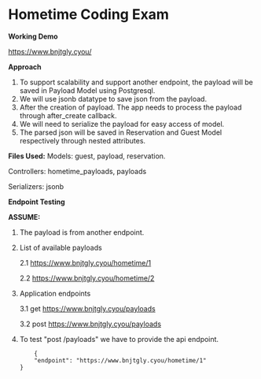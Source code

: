 # Hometime Coding Exam

**Working Demo**

https://www.bnjtgly.cyou/

**Approach**
1. To support scalability and support another endpoint, the payload will be saved in Payload Model using Postgresql. 
2. We will use jsonb datatype to save json from the payload.
3. After the creation of payload. The app needs to process the payload through after_create callback. 
4. We will need to serialize the payload for easy access of model.
5. The parsed json will be saved in Reservation and Guest Model respectively through nested attributes. 

**Files Used:**
Models: guest, payload, reservation.

Controllers: hometime_payloads, payloads

Serializers: jsonb


**Endpoint Testing**

**ASSUME:**
1.  The payload is from another endpoint.
2.  List of available payloads

    2.1 https://www.bnjtgly.cyou/hometime/1
    
    2.2 https://www.bnjtgly.cyou/hometime/2
    
3.  Application endpoints

    3.1 get https://www.bnjtgly.cyou/payloads
    
    3.2 post https://www.bnjtgly.cyou/payloads
    
4.  To test "post /payloads" we have to provide the api endpoint.

	
      		{
			"endpoint": "https://www.bnjtgly.cyou/hometime/1"
		}
		
		
	
	
